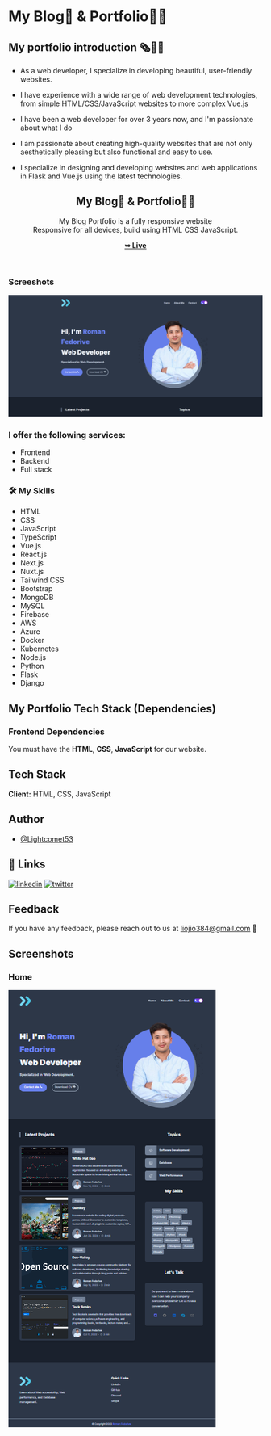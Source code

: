 # My Blog📰 & Portfolio👨‍💻

## My portfolio introduction 🗞👨‍💻

- As a web developer, I specialize in developing beautiful, user-friendly websites.

- I have experience with a wide range of web development technologies,
  from simple HTML/CSS/JavaScript websites to more complex Vue.js

- I have been a web developer for over 3 years now, and I'm passionate about what I do

- I am passionate about creating high-quality websites that are not only
  aesthetically pleasing but also functional and easy to use.

- I specialize in designing and developing websites and web applications
  in Flask and Vue.js using the latest technologies.

<div align="center">
  
  <h2 align="center">My Blog📰 & Portfolio👨‍💻</h2>

My Blog Portfolio is a fully responsive website <br />Responsive for all devices, build using HTML CSS JavaScript.

<a href="https://romanfedorive.vercel.app/"><strong>➥ Live</strong></a>

</div>

<br />

### Screeshots

![My Blog & Portfolio](./assets/images/portfolio_screenshot.png "Desktop Mode")

### I offer the following services:

- Frontend
- Backend
- Full stack

### 🛠 My Skills

- HTML
- CSS
- JavaScript
- TypeScript
- Vue.js
- React.js
- Next.js
- Nuxt.js
- Tailwind CSS
- Bootstrap
- MongoDB
- MySQL
- Firebase
- AWS
- Azure
- Docker
- Kubernetes
- Node.js
- Python
- Flask
- Django

## My Portfolio Tech Stack (Dependencies)

### Frontend Dependencies

You must have the **HTML**, **CSS**, **JavaScript** for our website.

## Tech Stack

**Client:** HTML, CSS, JavaScript

## Author

- [@Lightcomet53](https://github.com/Lightcomet53)

## 🔗 Links

[![linkedin](https://img.shields.io/badge/linkedin-0A66C2?style=for-the-badge&logo=linkedin&logoColor=white)](https://www.linkedin.com/in/mahmoud-el-kariouny-822719149/)
[![twitter](https://img.shields.io/badge/twitter-1DA1F2?style=for-the-badge&logo=twitter&logoColor=white)](https://twitter.com/Mahmoud42275)

## Feedback

If you have any feedback, please reach out to us at liojio384@gmail.com 📧

## Screenshots

### Home

![](./assets/images/portfolio.png)
